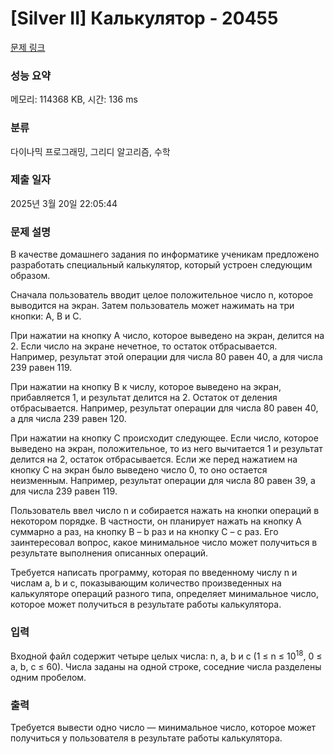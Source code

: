 # [Silver II] Калькулятор - 20455 

[문제 링크](https://www.acmicpc.net/problem/20455) 

### 성능 요약

메모리: 114368 KB, 시간: 136 ms

### 분류

다이나믹 프로그래밍, 그리디 알고리즘, 수학

### 제출 일자

2025년 3월 20일 22:05:44

### 문제 설명

<p>В качестве домашнего задания по информатике ученикам предложено разработать специальный калькулятор, который устроен следующим образом.</p>

<p>Сначала пользователь вводит целое положительное число n, которое выводится на экран. Затем пользователь может нажимать на три кнопки: A, B и C.</p>

<p>При нажатии на кнопку A число, которое выведено на экран, делится на 2. Если число на экране нечетное, то остаток отбрасывается. Например, результат этой операции для числа 80 равен 40, а для числа 239 равен 119.</p>

<p>При нажатии на кнопку B к числу, которое выведено на экран, прибавляется 1, и результат делится на 2. Остаток от деления отбрасывается. Например, результат операции для числа 80 равен 40, а для числа 239 равен 120.</p>

<p>При нажатии на кнопку C происходит следующее. Если число, которое выведено на экран, положительное, то из него вычитается 1 и результат делится на 2, остаток отбрасывается. Если же перед нажатием на кнопку C на экран было выведено число 0, то оно остается неизменным. Например, результат операции для числа 80 равен 39, а для числа 239 равен 119.</p>

<p>Пользователь ввел число n и собирается нажать на кнопки операций в некотором порядке. В частности, он планирует нажать на кнопку A суммарно a раз, на кнопку B – b раз и на кнопку C – c раз. Его заинтересовал вопрос, какое минимальное число может получиться в результате выполнения описанных операций.</p>

<p>Требуется написать программу, которая по введенному числу n и числам a, b и c, показывающим количество произведенных на калькуляторе операций разного типа, определяет минимальное число, которое может получиться в результате работы калькулятора.</p>

### 입력 

 <p>Входной файл содержит четыре целых числа: n, a, b и c (1 ≤ n ≤ 10<sup>18</sup>, 0 ≤ a, b, c ≤ 60). Числа заданы на одной строке, соседние числа разделены одним пробелом.</p>

### 출력 

 <p>Требуется вывести одно число — минимальное число, которое может получиться у пользователя в результате работы калькулятора.</p>


